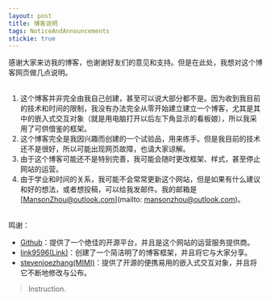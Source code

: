 ```yaml
---
layout: post
title: 博客说明
tags: NoticeAndAnnouncements
stickie: true
---
```


感谢大家来访我的博客，也谢谢好友们的意见和支持。但是在此处，我想对这个博客网页做几点说明。<br><br>

1. 这个博客并非完全由我自己创建，甚至可以说大部分都不是。因为收到我目前的技术和时间的限制，我没有办法完全从零开始建立建立一个博客，尤其是其中的嵌入式交互对象（就是用电脑打开以后左下角显示的看板娘），所以我采用了可供借鉴的框架。<br>
2. 这个博客完全是我因兴趣而创建的一个试验品，用来练手。但是我目前的技术还不是很好，所以可能出现网页故障，也请大家谅解。<br>
3. 由于这个博客可能还不是特别完善，我可能会随时更改框架、样式，甚至停止网站的运营。<br>
4. 由于学业和时间的关系，我可能不会常常更新这个网站，但是如果有什么建议和好的想法，或者想投稿，可以给我发邮件。我的邮箱是[MansonZhou@outlook.com](mailto: mansonzhou@outlook.com)。<br><br>


鸣谢：<br>
* [Github](https://github.com)：提供了一个绝佳的开源平台，并且是这个网站的运营服务提供商。<br>
* [link9596(Link)](https://github.com/link9596)：创建了一个简洁明了的博客框架，并且将它与大家分享。<br>
* [stevenjoezhang(MIMI)](https://github.com/stevenjoezhang)：提供了开源的便携易用的嵌入式交互对象，并且将它不断地修改与公布。<br>

> Instruction.
